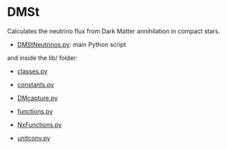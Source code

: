 DMSt
====

Calculates the neutrino flux from Dark Matter annihilation in compact stars.

- [DMStNeutrinos.py](DMStNeutrinos.py): main Python script

and inside the lib/ folder:

- [classes.py](lib/classes.py)

- [constants.py](lib/constants.py)

- [DMcapture.py](lib/DMcapture.py)

- [functions.py](lib/functions.py)

- [NxFunctions.py](lib/NxFunctions.py)

- [unitconv.py](lib/unitconv.py)
